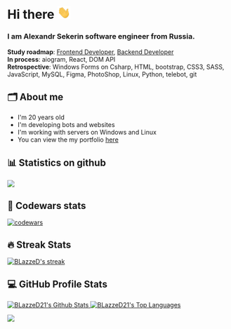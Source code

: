 # Hi there <img src="./hello.gif" width="30px">

### I am Alexandr Sekerin software engineer from Russia.

**Study roadmap**: [Frontend Developer](https://roadmap.sh/frontend), [Backend Developer](https://roadmap.sh/backend)
<br/>**In process**: aiogram, React,  DOM API
<br/>**Retrospective**: Windows Forms on Csharp, HTML, bootstrap, CSS3, SASS, JavaScript, MySQL, Figma, PhotoShop, Linux, Python, telebot, git
## 🗂 About me
- I'm 20 years old
- I'm developing bots and websites
- I'm working with servers on Windows and Linux
- You can view the my portfolio [here](https://blazzed21.github.io/)

## 📊 Statistics on github

<img width="800" align="center" src="https://github-profile-summary-cards.vercel.app/api/cards/profile-details?username=blazzed21&theme=dracula" />

## 📕 Codewars stats

[![codewars](https://www.codewars.com/users/BLazzeD/badges/large)](https://www.codewars.com/users/BLazzeD)

## 🔥 Streak Stats
<p>
    <a href="https://github.com/BLazzeD21">
      <img title="Streak stats for your profile at git.io/streak-stats" alt="BLazzeD's streak" src="https://streak-stats.demolab.com/?user=BLazzeD21&theme=dracula&hide_border=true"/>
    </a>
</p>

## 💻 GitHub Profile Stats
<p>
    <a href="https://github.com/BLazzeD21">
        <img alt="BLazzeD21's Github Stats" src="https://github-readme-stats.vercel.app/api?username=BLazzeD21&show_icons=true&theme=dracula&hide_border=true" height="192px"/>
    </a>
    <a href="https://github.com/BLazzeD21">
          <img alt="BLazzeD21's Top Languages" src="https://denvercoder1-github-readme-stats.vercel.app/api/top-langs/?username=BLazzeD21&langs_count=8&layout=compact&theme=dracula&hide_border=true&bg_color=1F222E&title_color=F85D7F&icon_color=F8D866&hide=Jupyter%20Notebook,Roff" height="192px"/>
    </a>
</p>




![](https://komarev.com/ghpvc/?username=blazzed21)
